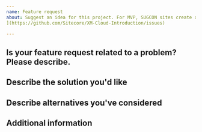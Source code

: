 ```yaml
---
name: Feature request
about: Suggest an idea for this project. For MVP, SUGCON sites create a ticket here [XM-Cloud-Introduction
](https://github.com/Sitecore/XM-Cloud-Introduction/issues)

---
```


## Is your feature request related to a problem? Please describe.
<!-- A clear and concise description of what the problem is. Ex. I'm always frustrated when [...] -->

## Describe the solution you'd like
<!-- A clear and concise description of what you want to happen. -->

## Describe alternatives you've considered
<!-- A clear and concise description of any alternative solutions or features you've considered. -->

## Additional information
<!-- Add any other context or screenshots about the feature request here. -->
